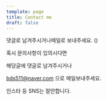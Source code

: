 ```yaml
---
template: page
title: Contact me
draft: false
---
```

댓글로 남겨주시거나메일로 보내주세요. ()



혹시 문의사항이 있의시다면

해당글에 댓글로 남겨주시거나

bds511@naver.com 으로 메일보내주세요.

인스타 등 SNS는 잘안합니다.